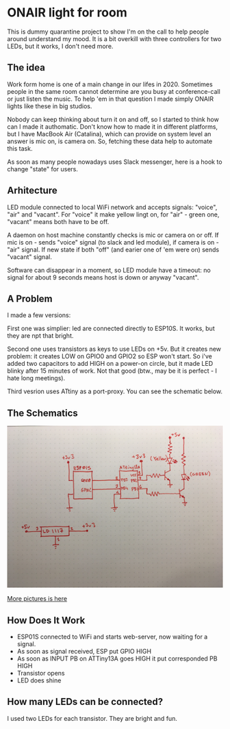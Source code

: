 # ONAIR light for room

This is dummy quarantine project to show I'm on the call to help people around understand my mood. It is a bit overkill with three controllers for two LEDs, but it works, I don't need more.

## The idea

Work form home is one of a main change in our lifes in 2020. Sometimes people in the same room cannot determine are you busy at conference-call or just listen the music. To help 'em in that question I made simply ONAIR lights like these in big studios. 

Nobody can keep thinking about turn it on and off, so I started to think how can I made it authomatic. Don't know how to made it in different platforms, but I have MacBook Air (Catalina), which can provide on system level an answer is mic on, is camera on. So, fetching these data help to automate this task.

As soon as many people nowadays uses Slack messenger, here is a hook to change "state" for users.

## Arhitecture

LED module connected to local WiFi network and accepts signals: "voice", "air" and "vacant". For "voice" it make yellow lingt on, for "air" - green one, "vacant" means both have to be off.

A daemon on host machine constantly checks is mic or camera on or off. If mic is on - sends "voice" signal (to slack and led module), if camera is on - "air" signal. If new state if both "off" (and earier one of 'em were on) sends "vacant" signal. 

Software can disappear in a moment, so LED module have a timeout: no signal for about 9 seconds means host is down or anyway "vacant".

## A Problem

I made a few versions:

First one was simplier: led are connected directly to ESP10S. It works, but they are npt that bright.

Second one uses transistors as keys to use LEDs on +5v. But it creates new problem: it creates LOW on GPIO0 and GPIO2 so ESP won't start. So i've added two capacitors to add HIGH on a power-on circle, but it made LED blinky after 15 minutes of work. Not that good (btw., may be it is perfect - I hate long meetings).

Third vesrion uses ATtiny as a port-proxy. You can see the schematic below.

## The Schematics

![Schematix](https://raw.githubusercontent.com/katurov/onair-room-light/main/IMG_3250.jpeg)

[More pictures is here](https://github.com/katurov/onair-room-light/blob/main/images/readme.md)

## How Does It Work

* ESP01S connected to WiFi and starts web-server, now waiting for a signal.
* As soon as signal received, ESP put GPIO HIGH
* As soon as INPUT PB on ATTiny13A goes HIGH it put corresponded PB HIGH
* Transistor opens
* LED does shine

## How many LEDs can be connected?

I used two LEDs for each transistor. They are bright and fun.
